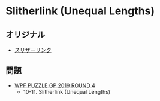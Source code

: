 # Slitherlink (Unequal Lengths)

## オリジナル
- [スリザーリンク](slitherlink.md)

## 問題
- [WPF PUZZLE GP 2019 ROUND 4](../questions/wpfpgp2019_4.md)
	- 10-11. Slitherlink (Unequal Lengths)
